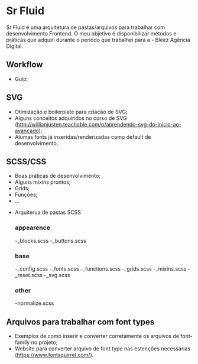 # Sr Fluid 

Sr Fluid é uma arquitetura de pastas/arquivos para trabalhar com desenvolvimento Frontend. O meu objetivo é disponibilizar métodos e práticas que adquiri durante o periódo que trabalhei para a - Bleez Agência Digital. 

## Workflow 
  - Gulp;
  
## SVG 
  - Otimização e boilerplate para criação de SVG;
  - Alguns conceitos adquiridos no curso de SVG (http://willianjusten.teachable.com/p/aprendendo-svg-do-inicio-ao-avancado);
  - Alumas fonts já inseridas/renderizadas como default de desenvolvimento.

## SCSS/CSS
  - Boas práticas de desenvolvimento;
  - Alguns mixins prontos;
  - Grids;
  - Funções;
  - ...
  
  * Arquiterua de pastas SCSS
    ### appearence
      -_blocks.scss
      -_buttons.scss
    ### base
      -_config.scss
      -_fonts.scss
      -_functions.scss
      -_grids.scss
      -_mixins.scss
      -_reset.scss
      -_svg.scss
    ### other
      -normalize.scss
  
## Arquivos para trabalhar com font types
  - Exemplos de como inserir e converter corretamente os arquivos de font-family no projeto;
  - Website para converter arquivo de font type nas estenções necessárias (https://www.fontsquirrel.com/).
  
